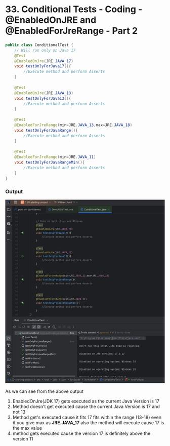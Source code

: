 # 33. Conditional Tests - Coding - @EnabledOnJRE and @EnabledForJreRange - Part 2

```Java
public class ConditionalTest {
    // Will run only on Java 17
    @Test
    @EnabledOnJre(JRE.JAVA_17)
    void testOnlyForJava17(){
        //Execute method and perform Asserts
    }

    @Test
    @EnabledOnJre(JRE.JAVA_13)
    void testOnlyForJava13(){
        //Execute method and perform Asserts
    }

    @Test
    @EnabledForJreRange(min=JRE.JAVA_13,max=JRE.JAVA_18)
    void testOnlyForJavaRange(){
        //Execute method and perform Asserts
    }

    @Test
    @EnabledForJreRange(min=JRE.JAVA_11)
    void testOnlyForJavaRangeMin(){
        //Execute method and perform Asserts
    }
}
```
### Output 
![EnabledOnJre and EnabledFromJreRange](../images/33_EnabledOnJre_and_Range.png)

As we can see from the above output
1. EnabledOnJre(JDK 17) gets executed as the current Java Version is 17
2. Method doesn't get executed cause the current Java Version is 17 and not 13
3. Method get's executed cause it fits 17 fits within the range (13-18) even if you give max as **JRE.JAVA_17** also the method will execute cause 17 is the max value
4. method gets executed cause the version 17 is definitely above the version 11
